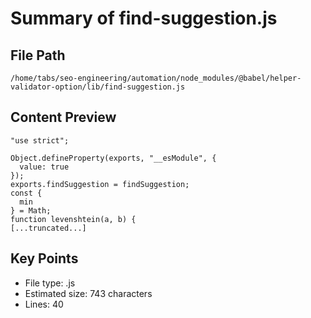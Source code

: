 # Summary of find-suggestion.js
  
## File Path
`/home/tabs/seo-engineering/automation/node_modules/@babel/helper-validator-option/lib/find-suggestion.js`

## Content Preview
```
"use strict";

Object.defineProperty(exports, "__esModule", {
  value: true
});
exports.findSuggestion = findSuggestion;
const {
  min
} = Math;
function levenshtein(a, b) {
[...truncated...]
```

## Key Points
- File type: .js
- Estimated size: 743 characters
- Lines: 40
